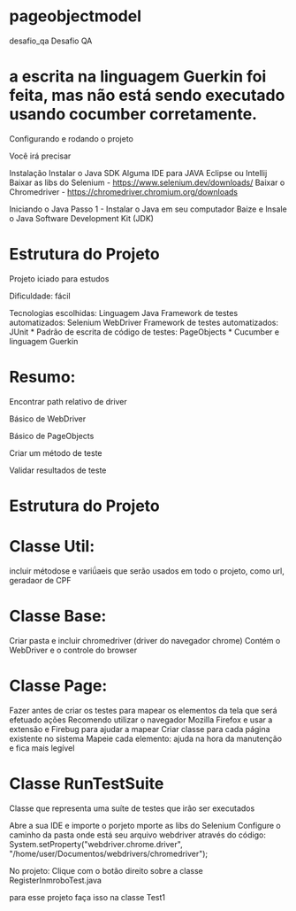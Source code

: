 # pageobjectmodel
desafio_qa
Desafio QA

# a escrita na linguagem Guerkin foi feita, mas não está sendo executado usando cocumber corretamente. 

Configurando e rodando o projeto

Você irá precisar

Instalação
Instalar o Java SDK Alguma IDE para JAVA Eclipse ou Intellij Baixar as libs do Selenium - https://www.selenium.dev/downloads/ Baixar o Chromedriver - https://chromedriver.chromium.org/downloads

Iniciando o Java Passo 1 - Instalar o Java em seu computador Baize e Insale o Java Software Development Kit (JDK)

# Estrutura do Projeto
Projeto iciado para estudos

Dificuldade: fácil

Tecnologias escolhidas:
Linguagem Java Framework de testes automatizados: Selenium WebDriver Framework de testes automatizados:
JUnit * Padrão de escrita de código de testes: PageObjects *
Cucumber e linguagem Guerkin

# Resumo:
Encontrar path relativo de driver

Básico de WebDriver

Básico de PageObjects

Criar um método de teste

Validar resultados de teste

# Estrutura do Projeto

# Classe Util:
incluir métodose e variǘaeis que serão usados em todo o projeto, como url, geradaor de CPF

# Classe Base:
Criar pasta e incluir chromedriver (driver do navegador chrome) Contém o WebDriver e o controle do browser

# Classe Page:
Fazer antes de criar os testes para mapear os elementos da tela que será efetuado ações Recomendo utilizar o navegador Mozilla Firefox e usar a extensão e Firebug para ajudar a mapear Criar classe para cada página existente no sistema Mapeie cada elemento: ajuda na hora da manutenção e fica mais legível

# Classe RunTestSuite
Classe que representa uma suíte de testes que irão ser executados

Abre a sua IDE e importe o porjeto mporte as libs do Selenium Configure o caminho da pasta onde está seu arquivo webdriver através do código: System.setProperty("webdriver.chrome.driver", "/home/user/Documentos/webdrivers/chromedriver");

No projeto: Clique com o botão direito sobre a classe RegisterInmroboTest.java

para esse projeto faça isso na classe Test1
